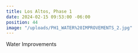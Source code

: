 ```yaml
---
title: Los Altos, Phase 1
date: 2024-02-15 09:53:00 -06:00
position: 44
image: "/uploads/PH1_WATER%20IMPROVEMENTS_2.jpg"
---
```


Water Improvements